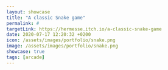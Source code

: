 ```yaml
---
layout: showcase
title: "A classic Snake game"
permalink: #
targetLink: https://hermesse.itch.io/a-classic-snake-game
date: 2020-07-17 12:20:32 +0200
icon: /assets/images/portfolio/snake.png
image: /assets/images/portfolio/snake.png
showcase: true
tags: [arcade]
---
```


